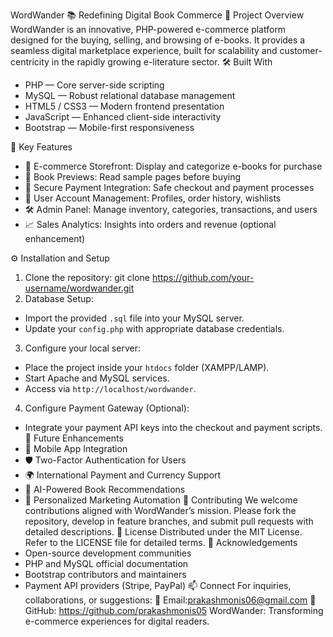 WordWander 📚
Redefining Digital Book Commerce
🚀 Project Overview
WordWander is an innovative, PHP-powered e-commerce platform designed for the buying, selling, and browsing of e-books.
It provides a seamless digital marketplace experience, built for scalability and customer-centricity in the rapidly growing e-literature sector.
🛠️ Built With
- PHP — Core server-side scripting
- MySQL — Robust relational database management
- HTML5 / CSS3 — Modern frontend presentation
- JavaScript — Enhanced client-side interactivity
- Bootstrap — Mobile-first responsiveness

🎯 Key Features
- 🛒 E-commerce Storefront: Display and categorize e-books for purchase
- 📖 Book Previews: Read sample pages before buying
- 🔐 Secure Payment Integration: Safe checkout and payment processes
- 🧩 User Account Management: Profiles, order history, wishlists
- 🛠️ Admin Panel: Manage inventory, categories, transactions, and users
- 📈 Sales Analytics: Insights into orders and revenue (optional enhancement)

⚙️ Installation and Setup
1. Clone the repository:
git clone https://github.com/your-username/wordwander.git
2. Database Setup:
- Import the provided `.sql` file into your MySQL server.
- Update your `config.php` with appropriate database credentials.
3. Configure your local server:
- Place the project inside your `htdocs` folder (XAMPP/LAMP).
- Start Apache and MySQL services.
- Access via `http://localhost/wordwander`.
4. Configure Payment Gateway (Optional):
- Integrate your payment API keys into the checkout and payment scripts.
🧠 Future Enhancements
- 📱 Mobile App Integration
- 🛡️ Two-Factor Authentication for Users
- 🌍 International Payment and Currency Support
- 🤖 AI-Powered Book Recommendations
- 🎯 Personalized Marketing Automation
🤝 Contributing
We welcome contributions aligned with WordWander’s mission.
Please fork the repository, develop in feature branches, and submit pull requests with detailed descriptions.
📜 License
Distributed under the MIT License.
Refer to the LICENSE file for detailed terms.
🙌 Acknowledgements
- Open-source development communities
- PHP and MySQL official documentation
- Bootstrap contributors and maintainers
- Payment API providers (Stripe, PayPal)
📫 Connect
For inquiries, collaborations, or suggestions:
📧 Email:prakashmonis06@gmail.com
🔗 GitHub: https://github.com/prakashmonis05
WordWander: Transforming e-commerce experiences for digital readers.
